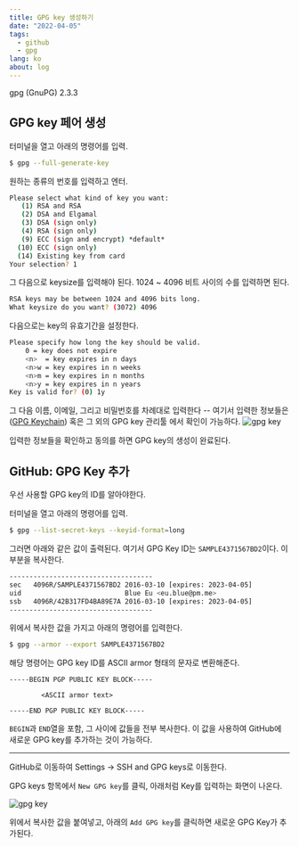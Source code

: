 ```yaml
---
title: GPG key 생성하기
date: "2022-04-05"
tags: 
  - github 
  - gpg
lang: ko
about: log
---
```


gpg (GnuPG) 2.3.3

## GPG key 페어 생성

터미널을 열고 아래의 명령어를 입력.
```sh
$ gpg --full-generate-key
```

원하는 종류의 번호를 입력하고 엔터.

```sh
Please select what kind of key you want:
   (1) RSA and RSA
   (2) DSA and Elgamal
   (3) DSA (sign only)
   (4) RSA (sign only)
   (9) ECC (sign and encrypt) *default*
  (10) ECC (sign only)
  (14) Existing key from card
Your selection? 1
```

그 다음으로 keysize를 입력해야 된다. 1024 ~ 4096 비트 사이의 수를 입력하면 된다.

```sh
RSA keys may be between 1024 and 4096 bits long.
What keysize do you want? (3072) 4096
```

다음으로는 key의 유효기간을 설정한다.

```sh
Please specify how long the key should be valid.
    0 = key does not expire
    <n>  = key expires in n days
    <n>w = key expires in n weeks
    <n>m = key expires in n months
    <n>y = key expires in n years
Key is valid for? (0) 1y
```

그 다음 이름, 이메일, 그리고 비밀번호를 차례대로 입력한다 -- 여기서 입력한 정보들은 ([GPG Keychain](https://gpgtools.org/)) 혹은 그 외의 GPG key 관리툴 에서 확인이 가능하다.
![gpg key](/images/posts/05042022-gpg-1.png)

입력한 정보들을 확인하고 동의를 하면 GPG key의 생성이 완료된다.

## GitHub: GPG Key 추가 

우선 사용할 GPG key의 ID를 알아야한다.

터미널을 열고 아래의 명령어를 입력.
```sh
$ gpg --list-secret-keys --keyid-format=long
```

그러면 아래와 같은 값이 출력된다. 
여기서 GPG Key ID는 `SAMPLE4371567BD2`이다. 이 부분을 복사한다.

```sh
------------------------------------
sec   4096R/SAMPLE4371567BD2 2016-03-10 [expires: 2023-04-05]
uid                          Blue Eu <eu.blue@pm.me> 
ssb   4096R/42B317FD4BA89E7A 2016-03-10 [expires: 2023-04-05]
------------------------------------
```

위에서 복사한 값을 가지고 아래의 명령어를 입력한다.
```sh
$ gpg --armor --export SAMPLE4371567BD2
```

해당 명령어는 GPG key ID를 ASCII armor 형태의 문자로 변환해준다. 

```text
-----BEGIN PGP PUBLIC KEY BLOCK-----
        
        <ASCII armor text>

-----END PGP PUBLIC KEY BLOCK-----
```

`BEGIN`과 `END`열을 포함, 그 사이에 값들을 전부 복사한다. 
이 값을 사용하여 GitHub에 새로운 GPG key를 추가하는 것이 가능하다. 

---

GitHub로 이동하여 Settings -> SSH and GPG keys로 이동한다.

GPG keys 항목에서 `New GPG key`를 클릭, 아래처럼 Key를 입력하는 화면이 나온다.

![gpg key](/images/posts/05042022-gpg-2.png)

위에서 복사한 값을 붙여넣고, 아래의 `Add GPG key`를 클릭하면 새로운 GPG Key가 추가된다.
